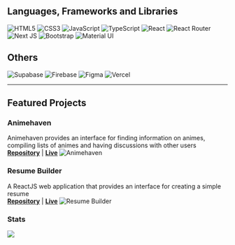 ## Languages, Frameworks and Libraries
![HTML5](https://img.shields.io/badge/HTML5-E34F26?style=for-the-badge&logo=html5&logoColor=white)
![CSS3](https://img.shields.io/badge/CSS3-1572B6?style=for-the-badge&logo=css3&logoColor=white)
![JavaScript](https://img.shields.io/badge/JavaScript-F7DF1E?style=for-the-badge&logo=javascript&logoColor=black)
![TypeScript](https://img.shields.io/badge/typescript-%23007ACC.svg?style=for-the-badge&logo=typescript&logoColor=white)
![React](https://img.shields.io/badge/React-20232A?style=for-the-badge&logo=react&logoColor=61DAFB)
![React Router](https://img.shields.io/badge/React_Router-CA4245?style=for-the-badge&logo=react-router&logoColor=white)
![Next JS](https://img.shields.io/badge/Next-black?style=for-the-badge&logo=next.js&logoColor=white)
![Bootstrap](https://img.shields.io/badge/bootstrap-%23563D7C.svg?style=for-the-badge&logo=bootstrap&logoColor=white)
![Material UI](https://img.shields.io/badge/MUI-%230081CB.svg?style=for-the-badge&logo=mui&logoColor=white)

## Others
![Supabase](https://img.shields.io/badge/Supabase-3ECF8E?style=for-the-badge&logo=supabase&logoColor=white)
![Firebase](https://img.shields.io/badge/Firebase-039BE5?style=for-the-badge&logo=Firebase&logoColor=white)
![Figma](https://img.shields.io/badge/figma-%23F24E1E.svg?style=for-the-badge&logo=figma&logoColor=white)
![Vercel](https://img.shields.io/badge/vercel-%23000000.svg?style=for-the-badge&logo=vercel&logoColor=white)
<hr>

## Featured Projects
### Animehaven
Animehaven provides an interface for finding information on animes, compiling lists of animes and having discussions with other users<br/>
[**Repository**](https://github.com/TruePadawan/Animehaven-next) | [**Live**](https://animehaven-next.vercel.app/)
![Animehaven](https://user-images.githubusercontent.com/71678062/205748954-423e5a49-2289-4ee3-9585-05fe40bdbec0.png)

### Resume Builder
A ReactJS web application that provides an interface for creating a simple resume<br/>
[**Repository**](https://github.com/TruePadawan/Resume-Builder) | [**Live**](https://truepadawan.github.io/Resume-Builder/)
![Resume Builder](https://user-images.githubusercontent.com/71678062/194566375-698ccd34-add4-4120-a77f-696e1b34b0e4.png)

### Stats
<img align="left" src="https://github-readme-stats.vercel.app/api/top-langs/?username=TruePadawan&layout=compact" />
